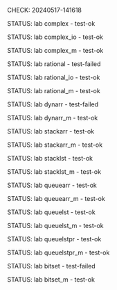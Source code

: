 CHECK: 20240517-141618
STATUS: lab complex - test-ok
STATUS: lab complex_io - test-ok
STATUS: lab complex_m - test-ok
STATUS: lab rational - test-failed
STATUS: lab rational_io - test-ok
STATUS: lab rational_m - test-ok
STATUS: lab dynarr - test-failed
STATUS: lab dynarr_m - test-ok
STATUS: lab stackarr - test-ok
STATUS: lab stackarr_m - test-ok
STATUS: lab stacklst - test-ok
STATUS: lab stacklst_m - test-ok
STATUS: lab queuearr - test-ok
STATUS: lab queuearr_m - test-ok
STATUS: lab queuelst - test-ok
STATUS: lab queuelst_m - test-ok
STATUS: lab queuelstpr - test-ok
STATUS: lab queuelstpr_m - test-ok
STATUS: lab bitset - test-failed
STATUS: lab bitset_m - test-ok

